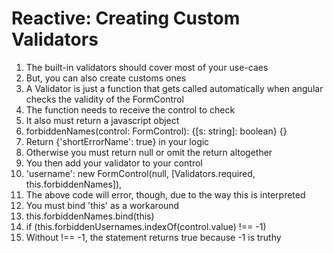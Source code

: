 # Reactive: Creating Custom Validators
01. The built-in validators should cover most of your use-caes
02. But, you can also create customs ones
03. A Validator is just a function that gets called automatically when angular checks the validity of the FormControl
04. The function needs to receive the control to check
05. It also must return a javascript object
06. forbiddenNames(control: FormControl): {[s: string]: boolean} {}
07. Return {'shortErrorName': true} in your logic
08. Otherwise you must return null or omit the return altogether
09. You then add your validator to your control
10. 'username': new FormControl(null, [Validators.required, this.forbiddenNames]),
11. The above code will error, though, due to the way this is interpreted
12. You must bind 'this' as a workaround
13. this.forbiddenNames.bind(this)
14. if (this.forbiddenUsernames.indexOf(control.value) !== -1)
15. Without !== -1, the statement returns true because -1 is truthy